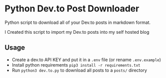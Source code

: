 # Python Dev.to Post Downloader
Python script to download all of your Dev.to posts in markdown format.

I Created this script to import my Dev.to posts into my self hosted blog

## Usage
- Create a dev.to API KEY and put it in a `.env` file (or rename `.env.example`)
- Install python requirements `pip3 install -r requirements.txt`
- Run `python3 dev.to.py` to download all posts to a `posts/` directory
